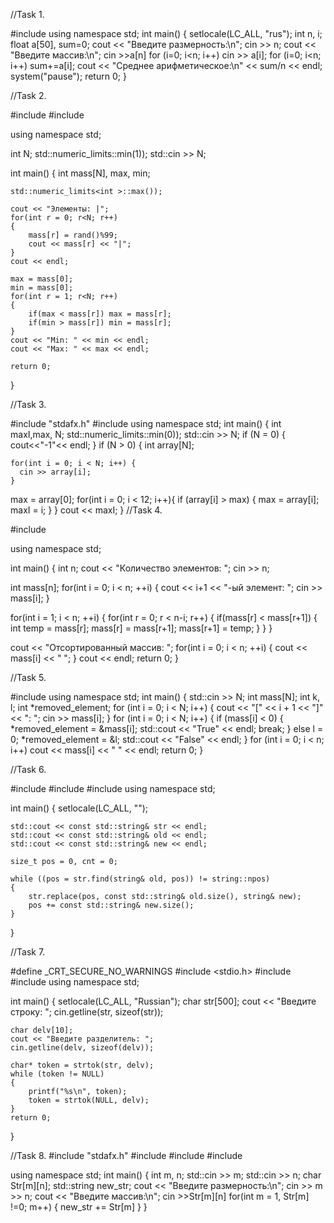 //Task 1.

#include <iostream>
using namespace std;
int main()
{
    setlocale(LC_ALL, "rus");
    int n, i;
    float a[50], sum=0;
    cout << "Введите размерность:\n";
    cin >> n;
    cout << "Введите массив:\n";
    cin >>a[n]
    for (i=0; i<n; i++)
        cin >> a[i];
    for (i=0; i<n; i++)
        sum+=a[i];
    cout << "Среднее арифметическое:\n" << sum/n << endl;
    system("pause");
    return 0;
}

//Task 2.

#include <iostream>
#include <cstdlib>

using namespace std;

int N;
std::numeric_limits<int N>::min(1)); 
std::cin >> N; 

int main() 
{
	int mass[N], max, min;

	std::numeric_limits<int >::max());

	cout << "Элементы: |";
	for(int r = 0; r<N; r++)
	{
		mass[r] = rand()%99;
		cout << mass[r] << "|";
	}
	cout << endl;
	
	max = mass[0];
	min = mass[0];
	for(int r = 1; r<N; r++)
	{
		if(max < mass[r]) max = mass[r];
		if(min > mass[r]) min = mass[r];
	}
	cout << "Min: " << min << endl;
	cout << "Max: " << max << endl;
	
	return 0;
}

//Task 3.

#include "stdafx.h"
#include <iostream>
using namespace std;
int main() {
  int maxI,max, N;
  std::numeric_limits<int N>::min(0)); 
  std::cin >> N;
  if (N = 0) {
	  cout<<"-1"<< endl;
  }
  if (N > 0) {
  int array[N];
  
    for(int i = 0; i < N; i++) {
      cin >> array[i];
    }
 
  max = array[0];
  for(int i = 0; i < 12; i++){
   if (array[i] > max) {
        max = array[i];
        maxI = i;
       }
  }
  cout << maxI;
}
//Task 4.

#include <iostream>

using namespace std;

int main()
{
 int n; 
 cout << "Количество элементов: ";
 cin >> n; 
	
 int mass[n];
 for(int i = 0; i < n; ++i)
 {
  cout << i+1 << "-ый элемент: ";
  cin >> mass[i]; 
 } 
	
 for(int i = 1; i < n; ++i)
 {
  for(int r = 0; r < n-i; r++)
  {
   if(mass[r] < mass[r+1])
   {
    int temp = mass[r];
    mass[r] = mass[r+1];
    mass[r+1] = temp;
   }
  }
 }	
 
 cout << "Отсортированный массив: ";
 for(int i = 0; i < n; ++i)
 {
  cout << mass[i] << " ";
 }
 cout << endl;
 return 0;
}

//Task 5.

#include<iostream>
using namespace std;
int main() 
{
    std::cin >> N;
    int mass[N];
    int k, l;
    int *removed_element;
    for (int i = 0; i < N; i++) 
    {
        cout << "[" << i + 1 << "]" << ": ";
        cin >> mass[i];
    }
    for (int i = 0; i < N; i++) 
    {
        if (mass[i] < 0) 
        {
            *removed_element = &mass[i];
            std::cout << "True" << endl;
            break;
        } 
        else
            l = 0;
            *removed_element = &l;
            std::cout << "False" << endl;
    } 
    for (int i = 0; i < n; i++) 
        cout << mass[i] << " " << endl;
    return 0;
}

//Task 6.

#include <iostream>
#include <string>
#include <clocale>
using namespace std;
 
int main()
{
    setlocale(LC_ALL, "");
 
    std::cout << const std::string& str << endl;
    std::cout << const std::string& old << endl;
    std::cout << const std::string& new << endl;
 
    size_t pos = 0, cnt = 0;
    
    while ((pos = str.find(string& old, pos)) != string::npos)
    {
        str.replace(pos, const std::string& old.size(), string& new);
        pos += const std::string& new.size();
    }
}

//Task 7.

#define _CRT_SECURE_NO_WARNINGS
#include <stdio.h>
#include <string>
#include <iostream>
using namespace std;
 
int main()
{
    setlocale(LC_ALL, "Russian");
    char str[500];
    cout << "Введите строку: ";
    cin.getline(str, sizeof(str));
 
    char delv[10];
    cout << "Введите разделитель: ";
    cin.getline(delv, sizeof(delv));
 
    char* token = strtok(str, delv);
    while (token != NULL)
    {
        printf("%s\n", token);
        token = strtok(NULL, delv);
    }
    return 0;
}

//Task 8.
#include "stdafx.h"
#include <iostream>
#include <string>
#include <cstring>

using namespace std;
int main()
{
    int m, n;
    std::cin >> m;
    std::cin >> n;
    char Str[m][n];
    std::string new_str;
    cout << "Введите размерность:\n";
    cin >> m >> n;
    cout << "Введите массив:\n";
    cin >>Str[m][n]
    for(int m = 1, Str[m] !=0; m++) {
        new_str += Str[m]
    }
}
